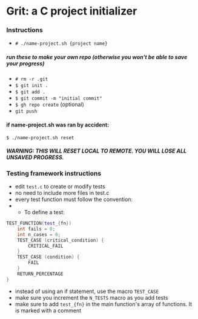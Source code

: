 # Grit: a C project initializer
### Instructions
 - `# ./name-project.sh {project name}`
 
##### run these to make your own repo (otherwise you won't be able to save your progress)
 - `# rm -r .git`
 - `$ git init .`
 - `$ git add .`
 - `$ git commit -m "initial commit"`
 - `$ gh repo create` (optional)
 - `git push`


#### if name-project.sh was ran by accident:
`$ ./name-project.sh reset`
##### WARNING: THIS WILL RESET LOCAL TO REMOTE. YOU WILL LOSE ALL UNSAVED PROGRESS.

### Testing framework instructions
- edit `test.c` to create or modify tests
- no need to include more files in test.c
- every test function must follow the convention:
- - To define a test: 
```c++
TEST_FUNCTION(test_{fn})
    int fails = 0;
    int n_cases = 0;
    TEST_CASE (critical_condition) {
        CRITICAL_FAIL
    }
    TEST_CASE (condition) {
        FAIL
    }
    RETURN_PERCENTAGE
}
```
- instead of using an if statement, use the macro `TEST_CASE`
- make sure you increment the `N_TESTS` macro as you add tests
- make sure to add `test_{fn}` in the main function's array of functions. It is marked with a comment